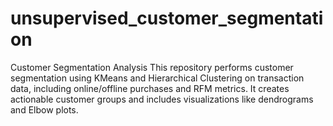 # unsupervised_customer_segmentation
Customer Segmentation Analysis  This repository performs customer segmentation using KMeans and Hierarchical Clustering on transaction data, including online/offline purchases and RFM metrics. It creates actionable customer groups and includes visualizations like dendrograms and Elbow plots. 
